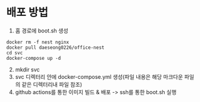 # 배포 방법
1. 홈 경로에 boot.sh 생성

```
docker rm -f nest nginx
docker pull daeseong0226/office-nest
cd svc
docker-compose up -d
```
2. mkdir svc
3. svc 디렉터리 안에 docker-compose.yml 생성(파일 내용은 해당 마크다운 파일의 같은 디렉터리내 파일 참조)
4. github actions를 통한 이미지 빌드 & 배포 -> ssh를 통한 boot.sh 실행